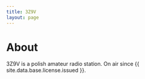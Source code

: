 ```yaml
---
title: 3Z9V
layout: page
---
```



# About

3Z9V is a polish amateur radio station. On air since {{ site.data.base.license.issued }}.
